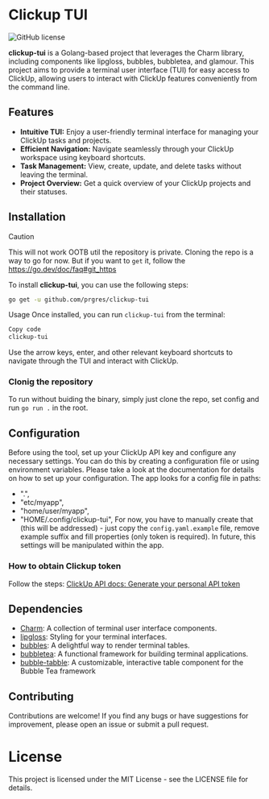# Clickup TUI

![GitHub license](https://img.shields.io/badge/license-MIT-blue.svg)

**clickup-tui** is a Golang-based project that leverages the Charm library, including components like lipgloss, bubbles, bubbletea, and glamour. This project aims to provide a terminal user interface (TUI) for easy access to ClickUp, allowing users to interact with ClickUp features conveniently from the command line.

## Features

- **Intuitive TUI:** Enjoy a user-friendly terminal interface for managing your ClickUp tasks and projects.
- **Efficient Navigation:** Navigate seamlessly through your ClickUp workspace using keyboard shortcuts.
- **Task Management:** View, create, update, and delete tasks without leaving the terminal.
- **Project Overview:** Get a quick overview of your ClickUp projects and their statuses.

## Installation

> [!CAUTION]
> This will not work OOTB util the repository is private. Cloning the repo is a way to go for now. But if you want to `get` it, follow the https://go.dev/doc/faq#git_https

To install **clickup-tui**, you can use the following steps:

```bash
go get -u github.com/prgres/clickup-tui
```

Usage
Once installed, you can run `clickup-tui` from the terminal:

```bash
Copy code
clickup-tui
```

Use the arrow keys, enter, and other relevant keyboard shortcuts to navigate through the TUI and interact with ClickUp.
### Clonig the repository
To run without buiding the binary, simply just clone the repo, set config and run `go run .` in the root.

## Configuration
Before using the tool, set up your ClickUp API key and configure any necessary settings. You can do this by creating a configuration file or using environment variables. Please take a look at the documentation for details on how to set up your configuration.
The app looks for a config file in paths:
- ".",
- "etc/myapp",
- "home/user/myapp",
- "HOME/.config/clickup-tui",
For now, you have to manually create that (this will be addressed) - just copy the `config.yaml.example` file, remove example suffix and fill properties (only token is required). In future, this settings will be manipulated within the app.
### How to obtain Clickup token
Follow the steps: [ClickUp API docs: Generate your personal API token](https://clickup.com/api/developer-portal/authentication/#generate-your-personal-api-token)
## Dependencies

- [Charm](https://github.com/charmbracelet/charm): A collection of terminal user interface components.
- [lipgloss](https://github.com/charmbracelet/lipgloss): Styling for your terminal interfaces.
- [bubbles](https://github.com/charmbracelet/bubbles): A delightful way to render terminal tables.
- [bubbletea](https://github.com/charmbracelet/bubbletea): A functional framework for building terminal applications.
- [bubble-tabble](https://github.com/Evertras/bubble-table): A customizable, interactive table component for the Bubble Tea framework

## Contributing
Contributions are welcome! If you find any bugs or have suggestions for improvement, please open an issue or submit a pull request.

# License
This project is licensed under the MIT License - see the LICENSE file for details.
